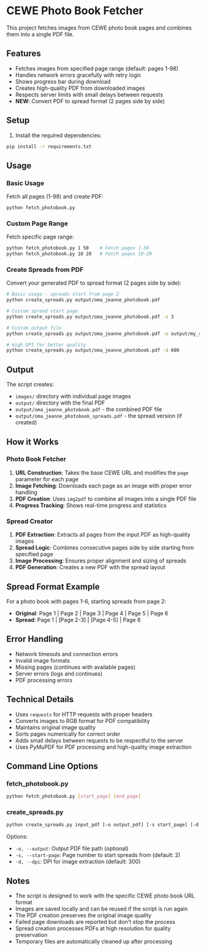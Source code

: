 # CEWE Photo Book Fetcher

This project fetches images from CEWE photo book pages and combines them into a single PDF file.

## Features

- Fetches images from specified page range (default: pages 1-98)
- Handles network errors gracefully with retry logic
- Shows progress bar during download
- Creates high-quality PDF from downloaded images
- Respects server limits with small delays between requests
- **NEW**: Convert PDF to spread format (2 pages side by side)

## Setup

1. Install the required dependencies:
```bash
pip install -r requirements.txt
```

## Usage

### Basic Usage
Fetch all pages (1-98) and create PDF:
```bash
python fetch_photobook.py
```

### Custom Page Range
Fetch specific page range:
```bash
python fetch_photobook.py 1 50    # Fetch pages 1-50
python fetch_photobook.py 10 20   # Fetch pages 10-20
```

### Create Spreads from PDF
Convert your generated PDF to spread format (2 pages side by side):
```bash
# Basic usage - spreads start from page 2
python create_spreads.py output/oma_jeanne_photobook.pdf

# Custom spread start page
python create_spreads.py output/oma_jeanne_photobook.pdf -s 3

# Custom output file
python create_spreads.py output/oma_jeanne_photobook.pdf -o output/my_spreads.pdf

# High DPI for better quality
python create_spreads.py output/oma_jeanne_photobook.pdf -d 600
```

## Output

The script creates:
- `images/` directory with individual page images
- `output/` directory with the final PDF
- `output/oma_jeanne_photobook.pdf` - the combined PDF file
- `output/oma_jeanne_photobook_spreads.pdf` - the spread version (if created)

## How it Works

### Photo Book Fetcher
1. **URL Construction**: Takes the base CEWE URL and modifies the `page` parameter for each page
2. **Image Fetching**: Downloads each page as an image with proper error handling
3. **PDF Creation**: Uses `img2pdf` to combine all images into a single PDF file
4. **Progress Tracking**: Shows real-time progress and statistics

### Spread Creator
1. **PDF Extraction**: Extracts all pages from the input PDF as high-quality images
2. **Spread Logic**: Combines consecutive pages side by side starting from specified page
3. **Image Processing**: Ensures proper alignment and sizing of spreads
4. **PDF Generation**: Creates a new PDF with the spread layout

## Spread Format Example

For a photo book with pages 1-6, starting spreads from page 2:
- **Original**: Page 1 | Page 2 | Page 3 | Page 4 | Page 5 | Page 6
- **Spread**: Page 1 | [Page 2-3] | [Page 4-5] | Page 6

## Error Handling

- Network timeouts and connection errors
- Invalid image formats
- Missing pages (continues with available pages)
- Server errors (logs and continues)
- PDF processing errors

## Technical Details

- Uses `requests` for HTTP requests with proper headers
- Converts images to RGB format for PDF compatibility
- Maintains original image quality
- Sorts pages numerically for correct order
- Adds small delays between requests to be respectful to the server
- Uses PyMuPDF for PDF processing and high-quality image extraction

## Command Line Options

### fetch_photobook.py
```bash
python fetch_photobook.py [start_page] [end_page]
```

### create_spreads.py
```bash
python create_spreads.py input_pdf [-o output_pdf] [-s start_page] [-d dpi]
```

Options:
- `-o, --output`: Output PDF file path (optional)
- `-s, --start-page`: Page number to start spreads from (default: 2)
- `-d, --dpi`: DPI for image extraction (default: 300)

## Notes

- The script is designed to work with the specific CEWE photo book URL format
- Images are saved locally and can be reused if the script is run again
- The PDF creation preserves the original image quality
- Failed page downloads are reported but don't stop the process
- Spread creation processes PDFs at high resolution for quality preservation
- Temporary files are automatically cleaned up after processing 